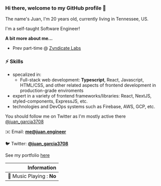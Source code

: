### Hi there, welcome to my GitHub profile 👋

The name's Juan, I'm 20 years old, currently living in Tennessee, US.

I'm a self-taught Software Engineer! 

**A bit more about me...**
- Prev part-time @ [Zyndicate Labs](https://www.zyndicate.app)

### ⚡️ Skills 
- specalized in:
    - Full-stack web development: **Typescript**, React, Javascript, HTML/CSS, and other related aspects of frontend development in production-grade enviroments 
- expert in a variety of frontend frameworks/libraries: React, NextJS, styled-components, ExpressJS, etc.
- technologies and DevOps systems such as Firebase, AWS, GCP, etc.

You should follow me on Twitter as I'm mostly active there 
[@juan_garcia3708](https://twitter.com/juan_garcia3708)

✉️ Email: __[me@juan.engineer](me@juan.engineer)__

🐦 Twitter: __[@juan_garcia3708](http://twitter.com/juan_garcia3708)__


See my portfolio [here](https://juan.engineer)

| Information                           |
| ------------------------------------: |
| :musical_note: Music Playing : **No** |
